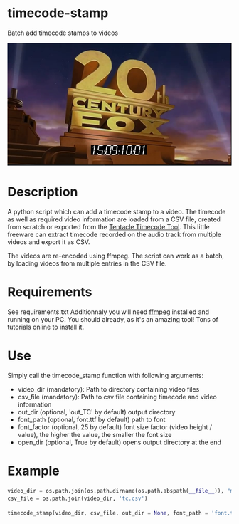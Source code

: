 # timecode-stamp
Batch add timecode stamps to videos
<p align="left">
  <img src="preview.jpg" width="600"></a>
</p>

# Description
A python script which can add a timecode stamp to a video. The timecode as well as required video information are loaded from a CSV file, created from scratch or exported from the [Tentacle Timecode Tool](https://tentaclesync.com/timecode-tool). This little freeware can extract timecode recorded on the audio track from multiple videos and export it as CSV.

The videos are re-encoded using ffmpeg. The script can work as a batch, by loading videos from multiple entries in the CSV file.

# Requirements
See requirements.txt
Additionnaly you will need [ffmpeg](https://www.ffmpeg.org/download.html) installed and running on your PC. You should already, as it's an amazing tool! Tons of tutorials online to install it.

# Use
Simply call the timecode_stamp function with following arguments:
* video_dir (mandatory): Path to directory containing video files
* csv_file (mandatory): Path to csv file containing timecode and video information
* out_dir (optional, 'out_TC' by default) output directory
* font_path (optional, font.ttf by default) path to font
* font_factor (optional, 25 by default) font size factor (video height / value), the higher the value, the smaller the font size
* open_dir (optional, True by default) opens output directory at the end

# Example
```python
video_dir = os.path.join(os.path.dirname(os.path.abspath(__file__)), "medias")
csv_file = os.path.join(video_dir, 'tc.csv')

timecode_stamp(video_dir, csv_file, out_dir = None, font_path = 'font.ttf', font_factor = 25, open_dir = True)
```
